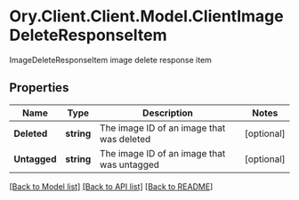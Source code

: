 # Ory.Client.Client.Model.ClientImageDeleteResponseItem
ImageDeleteResponseItem image delete response item

## Properties

Name | Type | Description | Notes
------------ | ------------- | ------------- | -------------
**Deleted** | **string** | The image ID of an image that was deleted | [optional] 
**Untagged** | **string** | The image ID of an image that was untagged | [optional] 

[[Back to Model list]](../README.md#documentation-for-models) [[Back to API list]](../README.md#documentation-for-api-endpoints) [[Back to README]](../README.md)

